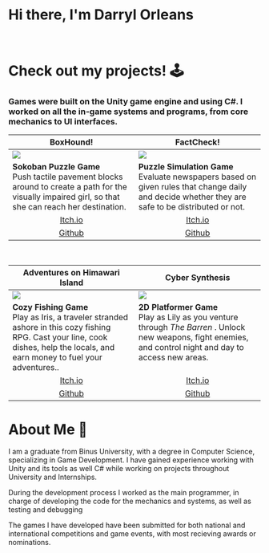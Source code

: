 # Hi there, I'm Darryl Orleans


<br>

# Check out my projects! 🕹️ 
<h3>Games were built on the Unity game engine and using C#. I worked on all the in-game systems and programs, from core mechanics to UI interfaces. </h3>

<table width="100%">
  <thead>
    <tr>
      <th width="50%"> BoxHound!</th>
      <th width="50%"> FactCheck!</th>
    </tr>
  </thead>
  <tbody>
    <tr>
      <td><img src="https://github.com/ArchMage8/ArchMage8/blob/3fb39f6a114a7eea16c39f011473a38181c1219b/Boxhound_Preview.gif"/></td>
      <td><img src="https://github.com/ArchMage8/ArchMage8/blob/3fb39f6a114a7eea16c39f011473a38181c1219b/FactCheck_Preview.gif"/></td>
    </tr>
    <tr>
      <td valign="text-top"> <b>Sokoban Puzzle Game</b><br> Push tactile pavement blocks around to create a path for the visually impaired girl, so that she can reach her destination.</td>
      <td valign="text-top"> <b>Puzzle Simulation Game</b><br>Evaluate newspapers based on given rules that change daily and decide whether they are safe to be distributed or not.</td>
    </tr>
    <tr>
      <td align="center"><a href="https://eternityx.itch.io/boxhound">Itch.io</td>
      <td align="center"><a href="https://eternityx.itch.io/fact-check">Itch.io</td>
    </tr> 
    <tr>
      <td align="center"><a href="https://github.com/ArchMage8/Gemastik_Project">Github</td>
      <td align="center"><a href="https://github.com/ArchMage8/Hology">Github</td>
    </tr>
   </body>
</table>

<br>

<table width="100%">
  <thead>
    <tr>
      <th width="50%"> Adventures on Himawari Island</th>
      <th width="50%"> Cyber Synthesis</th>
    </tr>
  </thead>
  <tbody>
    <tr>
      <td><img src="https://github.com/ArchMage8/ArchMage8/blob/81498ccfc3b7a3443a2de74c159d02a2c5cc46de/Himawari_Preview.gif"/></td>
      <td><img src="https://github.com/ArchMage8/ArchMage8/blob/81498ccfc3b7a3443a2de74c159d02a2c5cc46de/CyberSynthesis_Preview.gif"/></td>
    </tr>
    <tr>
      <td valign="text-top"> <b>Cozy Fishing Game</b><br> Play as Iris, a traveler stranded ashore in this cozy fishing RPG. Cast your line, cook dishes, help the locals, and earn money to fuel your adventures..</td>
      <td valign="text-top"> <b>2D Platformer Game</b><br>Play as Lily as you venture through <i> The Barren </i>. Unlock new weapons, fight enemies, and control night and day to access new areas.</td>
    </tr>
    <tr>
      <td align="center"><a href="https://wonderlit.itch.io/himawari-island">Itch.io</td>
      <td align="center"><a href="https://eternityx.itch.io/cybersynthesis">Itch.io</td>
    </tr> 
    <tr>
      <td align="center"><a href="https://github.com/ArchMage8/FishingMania">Github</td>
      <td align="center"><a href="https://github.com/ArchMage8/GameSEED-Project">Github</td>
    </tr>
   </body>
</table>

# About Me 👤

I am a graduate from Binus University, with a degree in Computer Science, specializing in Game Development. I have gained experience working with Unity and its tools as well C# while working on projects throughout University and Internships.

During the development process I worked as the main programmer, in charge of developing the code for the mechanics and systems, as well as testing and debugging

The games I have developed have been submitted for both national and international competitions and game events, with most recieving awards or nominations.
